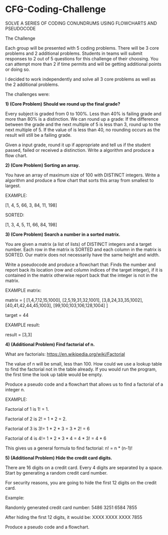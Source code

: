 # CFG-Coding-Challenge
SOLVE A SERIES OF CODING CONUNDRUMS USING FLOWCHARTS AND PSEUDOCODE 

The Challenge

Each group will be presented with 5 coding problems. There will be 3 core problems and 2 additional problems. Students in teams will submit responses to 2 out of 5 questions for this challenge of their choosing. You can attempt more than 2 if time permits and will be getting additional points or doing so.

I decided to work independently and solve all 3 core problems as well as the 2 additional problems.

The challenges were: 

**1) (Core Problem) Should we round up the final grade?**
   
Every subject is graded from 0 to 100%. Less than 40% is failing grade and more than 80% is a distinction. 
We can round up a grade:
If the difference between the  grade and the next multiple of 5  is less than 3, round  up to the next multiple of 5.
If the value of  is less than 40, no rounding occurs as the result will still be a failing grade.

Given a input grade, round it up if appropriate and tell us if the student passed, failed or received a distinction.  Write a algorithm and produce a flow chart.

**2) (Core Problem) Sorting an array.**

You have an array of maximum size of 100 with DISTINCT integers. Write a algorithm and produce a flow chart that sorts this array from smallest to largest. 

EXAMPLE:

[1, 4, 5, 66, 3, 84, 11, 198] 

SORTED:

[1, 3, 4, 5, 11, 66, 84, 198]

**3) (Core Problem) Search a number in a sorted matrix.**

You are given a matrix (a list of lists) of DISTINCT integers and a target number. Each row in the matrix is SORTED and each column in the matrix is SORTED. Our matrix does not necessarily have the same height and width.

Write a pseudocode and produce a flowchart that:
Finds the number and report back its location (row and column indices of the target integer), if it is contained in the matrix
otherwise report back that the integer is not in the matrix.

EXAMPLE matrix:

matrix = [
[1,4,7,12,15,1000],
[2,5,19,31,32,1001],
[3,8,24,33,35,1002],
[40,41,42,44,45,1003],
[99,100,103,106,128,1004]
]

target = 44

EXAMPLE result:

result = [3,3]

**4) (Additional Problem) Find factorial of n.**

What are factorials: https://en.wikipedia.org/wiki/Factorial

The value of n will be small, less than 100. How could we use a lookup table to find the factorial not in the table already. If you would run the program, the first time the look up table would be empty. 

Produce a pseudo code and a flowchart that allows us to find a factorial of a integer n. 

EXAMPLE: 

Factorial of 1 is 1! = 1.

Factorial of 2 is 2! = 1 * 2 = 2.

Factorial of 3 is 3!= 1 * 2 * 3 = 3 * 2! = 6

Factorial of 4 is 4!= 1 * 2 * 3 * 4 = 4 * 3! =  4 * 6

This gives us a general formula to find factorial: n! = n * (n-1)!


**5) (Additional Problem) Hide the credit card digits.**


There are 16 digits on a credit card. Every 4 digits are separated by a space. Start by generating a random credit card number. 

For security reasons, you are going to hide the first 12 digits on the credit card.

Example:

Randomly generated credit card number: 5486 3251 6584 7855

After hiding the first 12 digits, it would be: XXXX XXXX XXXX 7855


Produce a pseudo code and a flowchart. 


